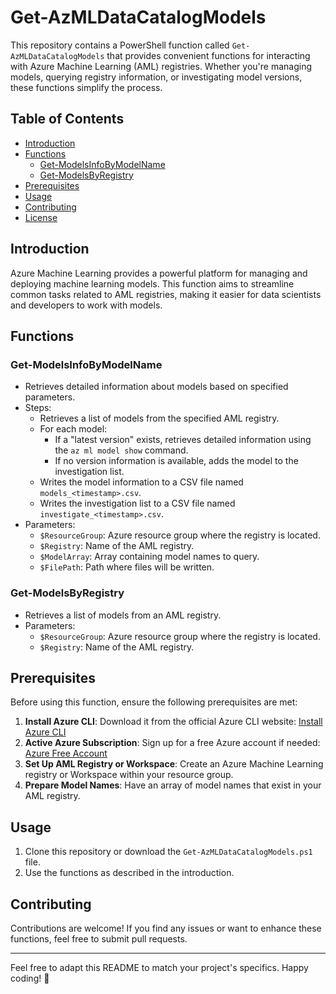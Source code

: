 # Get-AzMLDataCatalogModels

This repository contains a PowerShell function called `Get-AzMLDataCatalogModels` that provides convenient functions for interacting with Azure Machine Learning (AML) registries. Whether you're managing models, querying registry information, or investigating model versions, these functions simplify the process.

## Table of Contents
- [Introduction](#introduction)
- [Functions](#functions)
  - [Get-ModelsInfoByModelName](#get-modelsinfobymodelname)
  - [Get-ModelsByRegistry](#get-modelsbyregistry)
- [Prerequisites](#prerequisites)
- [Usage](#usage)
- [Contributing](#contributing)
- [License](#license)

## Introduction
Azure Machine Learning provides a powerful platform for managing and deploying machine learning models. This function aims to streamline common tasks related to AML registries, making it easier for data scientists and developers to work with models.

## Functions

### Get-ModelsInfoByModelName
- Retrieves detailed information about models based on specified parameters.
- Steps:
  - Retrieves a list of models from the specified AML registry.
  - For each model:
    - If a "latest version" exists, retrieves detailed information using the `az ml model show` command.
    - If no version information is available, adds the model to the investigation list.
  - Writes the model information to a CSV file named `models_<timestamp>.csv`.
  - Writes the investigation list to a CSV file named `investigate_<timestamp>.csv`.
- Parameters:
  - `$ResourceGroup`: Azure resource group where the registry is located.
  - `$Registry`: Name of the AML registry.
  - `$ModelArray`: Array containing model names to query.
  - `$FilePath`: Path where files will be written.

### Get-ModelsByRegistry
- Retrieves a list of models from an AML registry.
- Parameters:
  - `$ResourceGroup`: Azure resource group where the registry is located.
  - `$Registry`: Name of the AML registry.

## Prerequisites
Before using this function, ensure the following prerequisites are met:
1. **Install Azure CLI**: Download it from the official Azure CLI website: [Install Azure CLI](https://docs.microsoft.com/en-us/cli/azure/install-azure-cli)
2. **Active Azure Subscription**: Sign up for a free Azure account if needed: [Azure Free Account](https://azure.com/free)
3. **Set Up AML Registry or Workspace**: Create an Azure Machine Learning registry or Workspace within your resource group.
4. **Prepare Model Names**: Have an array of model names that exist in your AML registry.

## Usage
1. Clone this repository or download the `Get-AzMLDataCatalogModels.ps1` file.
2. Use the functions as described in the introduction.

## Contributing
Contributions are welcome! If you find any issues or want to enhance these functions, feel free to submit pull requests.

---

Feel free to adapt this README to match your project's specifics. Happy coding! 🚀
